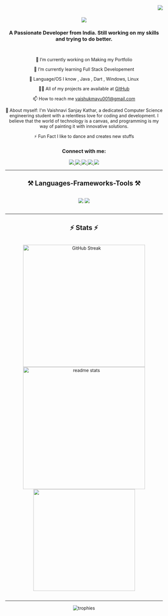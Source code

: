 <img align="right" src="https://visitor-badge.laobi.icu/badge?page_id=CyberHunter8857.CyberHunter8857" />

<h1 align="center">
    <img src="https://readme-typing-svg.herokuapp.com/?font=Righteous&size=35&center=true&vCenter=true&width=500&height=70&duration=4000&lines=Hello+There!+👋;+I'm+Vaishnavi+Kathar!😎;" />
</h1>

<h3 align="center">A Passionate Developer from India. Still working on my skills and trying to do better.</h3>

<br/>

<div align="center">
 
 🔭 I’m currently working on Making my Portfolio</a>
 
 🌱 I’m currently learning Full Stack Developement

 👯 Language/OS I know , Java , Dart , Windows, Linux

 👨‍💻 All of my projects are available at <a href="https://github.com/Vaishnavikathar18">GitHub</a>

 📫 How to reach me <a href="vaishukmayu001@gmail.com">vaishukmayu001@gmail.com</a>

 📄 About myself: I'm Vaishnavi Sanjay Kathar, a dedicated Computer Science engineering student with a relentless love for coding and development. I believe that the world of technology is a canvas, and programming is my way of painting it with innovative solutions.

 ⚡ Fun Fact I like to dance and  creates new stuffs

 </div>
 <h3 align="center">Connect with me:</h3>
<div align="center"> 
  <a href="vaishukmayu001@gmail.com">
    <img src="https://img.shields.io/badge/Gmail-333333?style=for-the-badge&logo=gmail&logoColor=red" />
  </a>
  <a href="https://www.linkedin.com/in/vaishnavikathar" target="_blank">
    <img src="https://img.shields.io/badge/LinkedIn-0077B5?style=for-the-badge&logo=linkedin&logoColor=white" target="_blank" />
  </a>
  <a href="https://www.instagram.com/vaishukmayu001/" target="_blank">
    <img src="https://img.shields.io/badge/Instagram-d62976?style=for-the-badge&logo=instagram&logoColor=white" target="_blank" />
  <a href="#" target="_blank">
  <a href="https://x.com/vaishnavikathar" target="_blank">
    <img src="https://img.shields.io/badge/Twitter(x)-000000?style=for-the-badge&logo=x&logoColor=white" target="_blank" />
  <a  target="_blank">
     <img src="https://img.shields.io/badge/Portfolio-FF5722?style=for-the-badge&logo=todoist&logoColor=white" target="_blank" /> <!-- sqlite, safari, google-chrome are other good icon options -->
  </a>
</div>

 <hr/>
 
<h2 align="center">⚒️ Languages-Frameworks-Tools ⚒️</h2>
<br/>
<div align="center">
    <img src="https://skillicons.dev/icons?i=bootstrap,html,css,vscode,github,figma,tailwind,git" />
    <img src="https://skillicons.dev/icons?i=java,dart" /><br>
</div>

<br/>
<hr/>
<h2 align="center">⚡ Stats ⚡</h2>
<br>
<div align=center>
    <img width=390 src="https://streak-stats.demolab.com?user=vasihnavikathar&theme=react&border_radius=10" alt="GitHub Streak" />
  <img width=390 src="https://github-readme-stats.vercel.app/api?username=vaishnavikathar&theme=react&show_icons=true&hide_border=false&count_private=true&border_radius=10" alt="readme stats" />
  <br/>
  <img width=325 align="center" src="https://github-readme-stats.vercel.app/api/top-langs/?username=vaishnavikathar&theme=react&show_icons=true&hide_border=false&layout=compact" />
</div>
<br/>

<hr/>
<div align="center">
  <img src="https://github-profile-trophy.vercel.app/?username=vaishnavikathar&theme=onedark" alt="trophies">
</div>
